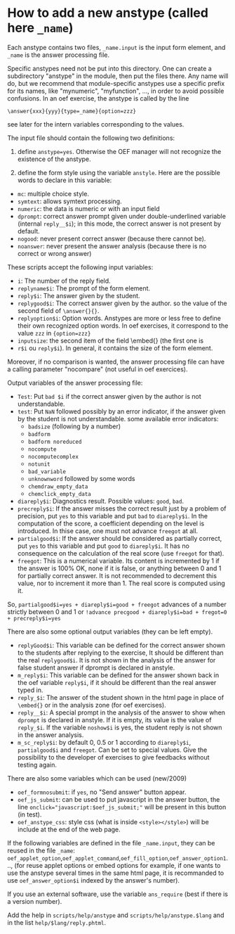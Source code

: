 # How to add a new anstype (called here `_name`)

Each anstype contains two files, `_name.input` is the input form element, and
`_name` is the answer processing file.

Specific anstypes need not be put into this directory.
One can create a subdirectory "anstype" in the module, then put the files there.
Any name will do, but we recommend that module-specific anstypes use a specific
prefix for its names, like "mynumeric", "myfunction", ..., in order to avoid
possible confusions.
In an oef exercise, the anstype is called by the line

  `\answer{xxx}{yyy}{type=_name}{option=zzz}`

see later for the intern variables corresponding to the values.

The input file should contain the following two definitions:

1. define `anstype=yes`. Otherwise the OEF manager will not recognize the
existence of the anstype.

2. define the form style using the variable `anstyle`. Here are the possible
words to declare in this variable:

  * `mc`: multiple choice style.
  * `symtext`: allows symtext processing.
  * `numeric`: the data is numeric or with an input field
  * `dprompt`: correct answer prompt given under double-underlined variable (internal `reply__$i`);
    in this mode, the correct answer is not present by default.
  * `nogood`: never present correct answer (because there cannot be).
  * `noanswer`: never present the answer analysis (because there is no correct or wrong answer)

These scripts accept the following input variables:

* `i`: The number of the reply field.
* `replyname$i`: The prompt of the form element.
* `reply$i`: The answer given by the student.
* `replygood$i`: The correct answer given by the author.
  so the value of the second field of `\answer{}{}`.
* `replyoption$i`: Option words. Anstypes are more or less free to
  define their own recognized option words.
  In oef exercises, it correspond to the value `zzz` in `{option=zzz}`
* `inputsize`: the second item of the field \embed{} (the first one is
* `r$i` ou `reply$i`). In general, it contains the size of the form element.

Moreover, if no comparison is wanted, the answer processing file can have a
calling parameter "nocompare" (not useful in oef exercices).

Output variables of the answer processing file:

* `Test`: Put `bad $i` if the correct answer given by the author
is not understandable.
* `test`: Put `NaN` followed possibly by an error indicator,
  if the answer given by the student is not understandable.
  some available error indicators:
    * `badsize` (following by a number)
    * `badform`
    * `badform noreduced`
    * `nocompute`
    * `nocomputecomplex`
    * `notunit`
    * `bad_variable`
    * `unknownword` followed by some words
    * `chemdraw_empty_data`
    * `chemclick_empty_data`
* `diareply$i`: Diagnostics result. Possible values: `good`, `bad`.
* `precreply$i`: If the answer misses the correct result just by a
  problem of precision, put `yes` to this variable and put
  `bad` to `diareply$i`. In the computation of the score, a coefficient
  depending on the level is introduced. In thise case, one must
  not advance `freegot` at all.
* `partialgood$i`: If the answer should be considered as partially correct,
  put `yes` to this variable and put `good` to `diareply$i`.
  It has no consequence on the calculation of the real score  (use `freegot` for that).
* `freegot`: This is a numerical variable. Its content is incremented
  by 1 if the answer is 100% OK, none if it is false,
  or anything between 0 and 1 for partially correct answer.
  It is not recommended to decrement this value, nor to
  increment it more than 1. The real score is computed using it.

So,
`partialgood$i=yes + diareply$i=good + freegot` advances of a number strictly between 0 and 1
or
`!advance precgood + diareply$i=bad + fregot=0 + precreply$i=yes`

There are also some optional output variables (they can be left empty).

* `replyGood$i`: This variable can be defined for the correct answer
    shown to the students after replying to the exercise,
    It should be different than the real `replygood$i`.
    It is not shown in the analysis of the answer for false student
    answer if dprompt is declared in anstyle.
* `m_reply$i`: This variable can be defined for the answer shown back
    in the oef variable `reply$i`, if it should be different than the
    real answer typed in.
* `reply_$i`: The answer of the student shown in the html page in place
    of `\embed{}` or in the analysis zone (for oef exercises).
* `reply__$i`: A special prompt in the analysis of the answer
    to show when `dprompt` is declared in anstyle. If it is empty, its
    value is the value of `reply_$i`. If the variable `noshow$i` is yes,
    the student reply is not shown in the answer analysis.
* `m_sc_reply$i`: by default 0, 0.5 or 1 according to `diareply$i`, `partialgood$i` and
    `freegot`. Can be set to special values. Give the possibility
    to the developer of exercises to give feedbacks without testing again.

There are also some variables which can be used (new/2009)

* `oef_formnosubmit`: if `yes`, no "Send answer" button appear.
* `oef_js_submit`: can be used to put javascript in the answer button,
  the line `onclick="javascript:$oef_js_submit;"` will be present
   in this button (in test).
* `oef_anstype_css`: style css (what is inside `<style></style>`)
  will be include at the end of the web page.

If the following variables are defined in the file `_name.input`, they can be reused
in the file `_name`:
  `oef_applet_option`,`oef_applet_command`,`oef_fill_option`,`oef_answer_option1`...,
    (for reuse applet options or embed options for example, if one wants to use the anstype several
    times in the same html page, it is recommanded to use `oef_answer_option$i` indexed by the
    answer's number).

If you use an external software, use the variable `ans_require` (best if there is a version number).

Add the help in `scripts/help/anstype` and `scripts/help/anstype.$lang` and in the list
`help/$lang/reply.phtml`.
